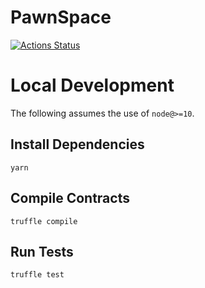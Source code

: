 # PawnSpace

[![Actions Status](https://github.com/Project-Cre8/PawnSpace-SmartContract-MarketMake/workflows/truffle-test/badge.svg)](https://github.com/Project-Cre8/PawnSpace-SmartContract-MarketMake/actions)

# Local Development

The following assumes the use of `node@>=10`.

## Install Dependencies

`yarn`

## Compile Contracts

`truffle compile`

## Run Tests

`truffle test`
